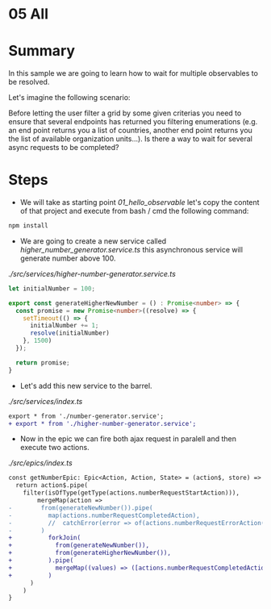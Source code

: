 # 05 All

# Summary

In this sample we are going to learn how to wait for multiple observables to be resolved.

Let's imagine the following scenario:

Before letting the user filter a grid by some given criterias you need to ensure that several endpoints has returned you filtering enumerations (e.g. an end point returns you a list of countries, another end point returns you the list of available organization units...). Is there a way to wait for several async requests to be completed?



# Steps

- We will take as starting point *01_hello_observable* let's copy the content of that project 
and execute from bash / cmd the following command:

```bash
npm install
```

- We are going to create a new service called *higher_number_generator.service.ts* this asynchronous service
will generate number above 100.

_./src/services/higher-number-generator.service.ts_

```typescript
let initialNumber = 100;

export const generateHigherNewNumber = () : Promise<number> => {
  const promise = new Promise<number>((resolve) => {
    setTimeout(() => {
      initialNumber += 1;
      resolve(initialNumber)
    }, 1500)
  });

  return promise;
}
```

- Let's add this new service to the barrel.

_./src/services/index.ts_

```diff
export * from './number-generator.service';
+ export * from './higher-number-generator.service';
```

- Now in the epic we can fire both ajax request in paralell and then execute two actions.

_./src/epics/index.ts_

```diff
const getNumberEpic: Epic<Action, Action, State> = (action$, store) => {
  return action$.pipe(
    filter(isOfType(getType(actions.numberRequestStartAction))),
        mergeMap(action =>
-        from(generateNewNumber()).pipe(
-          map(actions.numberRequestCompletedAction),
-          //  catchError(error => of(actions.numberRequestErrorAction(error)))
-        )
+          forkJoin(
+            from(generateNewNumber()),  
+            from(generateHigherNewNumber()),  
+          ).pipe(
+            mergeMap((values) => ([actions.numberRequestCompletedAction(values[0]), actions.numberRequestCompletedAction(values[1])]))
+          )
      )
    )
}
```
